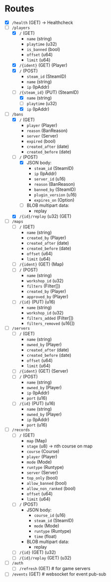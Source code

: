 # Routes

- [x] `/health` (GET) -> Healthcheck
- [ ] `/players`
  - [x] `/` (GET)
    - `name` (string)
    - `playtime` (u32)
    - `is_banned` (bool)
    - `offset` (u64)
    - `limit` (u64)
  - [x] `/{ident}` (GET) (Player)
  - [x] `/` (POST)
    - `steam_id` (SteamID)
    - `name` (string)
    - `ip` (IpAddr)
  - [ ] `/{steam_id}` (PUT) (SteamID)
    - [x] `name` (string)
    - [ ] `playtime` (u32)
    - [x] `ip` (IpAddr)
- [ ] `/bans`
  - [x] `/` (GET)
    - `player` (Player)
    - `reason` (BanReason)
    - `server` (Server)
    - `expired` (bool)
    - `created_after` (date)
    - `created_before` (date)
  - [ ] `/` (POST)
    - [x] JSON body:
      - `steam_id` (SteamID)
      - `ip` (IpAddr)
      - `server_id` (u16)
      - `reason` (BanReason)
      - `banned_by` (SteamID)
      - `plugin_version` (u16)
      - `expires_on` (Option<DateTime>)
    - [ ] BLOB multipart data:
      - replay
  - [x] `/{id}/replay` (u32) (GET)
- [ ] `/maps`
  - [ ] `/` (GET)
    - `name` (string)
    - `created_by` (Player)
    - `created_after` (date)
    - `created_before` (date)
    - `offset` (u64)
    - `limit` (u64)
  - [ ] `/{ident}` (GET) (Map)
  - [ ] `/` (POST)
    - `name` (string)
    - `workshop_id` (u32)
    - `filters` (Filter[])
    - `created_by` (Player)
    - `approved_by` (Player)
  - [ ] `/{id}` (PUT) (u16)
    - `name` (string)
    - `workshop_id` (u32)
    - `filters_added` (Filter[])
    - `filters_removed` (u16[])
- [ ] `/servers`
  - [ ] `/` (GET)
    - `name` (string)
    - `owned_by` (Player)
    - `created_after` (date)
    - `created_before` (date)
    - `offset` (u64)
    - `limit` (u64)
  - [ ] `/{ident}` (GET) (Server)
  - [ ] `/` (POST)
    - `name` (string)
    - `owned_by` (Player)
    - `ip` (IpAddr)
    - `port` (u16)
  - [ ] `/{id}` (PUT) (u16)
    - `name` (string)
    - `owned_by` (Player)
    - `ip` (IpAddr)
    - `port` (u16)
- [ ] `/records`
  - [ ] `/` (GET)
    - `map` (Map)
    - `stage` (u8) -> nth course on map
    - `course` (Course)
    - `player` (Player)
    - `mode` (Mode)
    - `runtype` (Runtype)
    - `server` (Server)
    - `top_only` (bool)
    - `allow_banned` (bool)
    - `allow_non_ranked` (bool)
    - `offset` (u64)
    - `limit` (u64)
  - [ ] `/` (POST)
    - JSON body:
      - `course_id` (u16)
      - `steam_id` (SteamID)
      - `mode` (Mode)
      - `runtype` (Runtype)
      - `time` (float)
    - BLOB multipart data:
      - replay
  - [ ] `/{id}` (GET) (u32)
  - [ ] `/{id}/replay` (GET) (u32)
- [ ] `/auth`
  - [ ] `/refresh` (GET) # for game servers
- [ ] `/events` (GET) # websocket for event pub-sub
